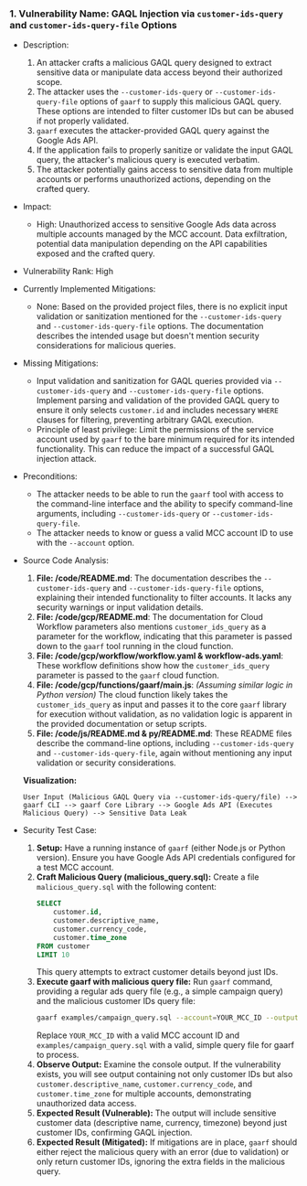 ### 1. Vulnerability Name: GAQL Injection via `customer-ids-query` and `customer-ids-query-file` Options

- Description:
    1. An attacker crafts a malicious GAQL query designed to extract sensitive data or manipulate data access beyond their authorized scope.
    2. The attacker uses the `--customer-ids-query` or `--customer-ids-query-file` options of `gaarf` to supply this malicious GAQL query. These options are intended to filter customer IDs but can be abused if not properly validated.
    3. `gaarf` executes the attacker-provided GAQL query against the Google Ads API.
    4. If the application fails to properly sanitize or validate the input GAQL query, the attacker's malicious query is executed verbatim.
    5. The attacker potentially gains access to sensitive data from multiple accounts or performs unauthorized actions, depending on the crafted query.

- Impact:
    - High: Unauthorized access to sensitive Google Ads data across multiple accounts managed by the MCC account. Data exfiltration, potential data manipulation depending on the API capabilities exposed and the crafted query.

- Vulnerability Rank: High

- Currently Implemented Mitigations:
    - None: Based on the provided project files, there is no explicit input validation or sanitization mentioned for the `--customer-ids-query` and `--customer-ids-query-file` options. The documentation describes the intended usage but doesn't mention security considerations for malicious queries.

- Missing Mitigations:
    - Input validation and sanitization for GAQL queries provided via `--customer-ids-query` and `--customer-ids-query-file` options. Implement parsing and validation of the provided GAQL query to ensure it only selects `customer.id` and includes necessary `WHERE` clauses for filtering, preventing arbitrary GAQL execution.
    - Principle of least privilege: Limit the permissions of the service account used by `gaarf` to the bare minimum required for its intended functionality. This can reduce the impact of a successful GAQL injection attack.

- Preconditions:
    - The attacker needs to be able to run the `gaarf` tool with access to the command-line interface and the ability to specify command-line arguments, including `--customer-ids-query` or `--customer-ids-query-file`.
    - The attacker needs to know or guess a valid MCC account ID to use with the `--account` option.

- Source Code Analysis:
    1. **File: /code/README.md**: The documentation describes the `--customer-ids-query` and `--customer-ids-query-file` options, explaining their intended functionality to filter accounts. It lacks any security warnings or input validation details.
    2. **File: /code/gcp/README.md**: The documentation for Cloud Workflow parameters also mentions `customer_ids_query` as a parameter for the workflow, indicating that this parameter is passed down to the `gaarf` tool running in the cloud function.
    3. **File: /code/gcp/workflow/workflow.yaml & workflow-ads.yaml**: These workflow definitions show how the `customer_ids_query` parameter is passed to the `gaarf` cloud function.
    4. **File: /code/gcp/functions/gaarf/main.js**:  *(Assuming similar logic in Python version)* The cloud function likely takes the `customer_ids_query` as input and passes it to the core `gaarf` library for execution without validation, as no validation logic is apparent in the provided documentation or setup scripts.
    5. **File: /code/js/README.md & py/README.md**:  These README files describe the command-line options, including `--customer-ids-query` and `--customer-ids-query-file`, again without mentioning any input validation or security considerations.

    **Visualization:**

    ```
    User Input (Malicious GAQL Query via --customer-ids-query/file) --> gaarf CLI --> gaarf Core Library --> Google Ads API (Executes Malicious Query) --> Sensitive Data Leak
    ```

- Security Test Case:
    1. **Setup:** Have a running instance of `gaarf` (either Node.js or Python version). Ensure you have Google Ads API credentials configured for a test MCC account.
    2. **Craft Malicious Query (malicious_query.sql):** Create a file `malicious_query.sql` with the following content:
        ```sql
        SELECT
            customer.id,
            customer.descriptive_name,
            customer.currency_code,
            customer.time_zone
        FROM customer
        LIMIT 10
        ```
        This query attempts to extract customer details beyond just IDs.
    3. **Execute gaarf with malicious query file:** Run `gaarf` command, providing a regular ads query file (e.g., a simple campaign query) and the malicious customer IDs query file:
        ```bash
        gaarf examples/campaign_query.sql --account=YOUR_MCC_ID --output=console --customer-ids-query-file=malicious_query.sql
        ```
        Replace `YOUR_MCC_ID` with a valid MCC account ID and `examples/campaign_query.sql` with a valid, simple query file for gaarf to process.
    4. **Observe Output:** Examine the console output. If the vulnerability exists, you will see output containing not only customer IDs but also `customer.descriptive_name`, `customer.currency_code`, and `customer.time_zone` for multiple accounts, demonstrating unauthorized data access.
    5. **Expected Result (Vulnerable):** The output will include sensitive customer data (descriptive name, currency, timezone) beyond just customer IDs, confirming GAQL injection.
    6. **Expected Result (Mitigated):** If mitigations are in place, `gaarf` should either reject the malicious query with an error (due to validation) or only return customer IDs, ignoring the extra fields in the malicious query.
